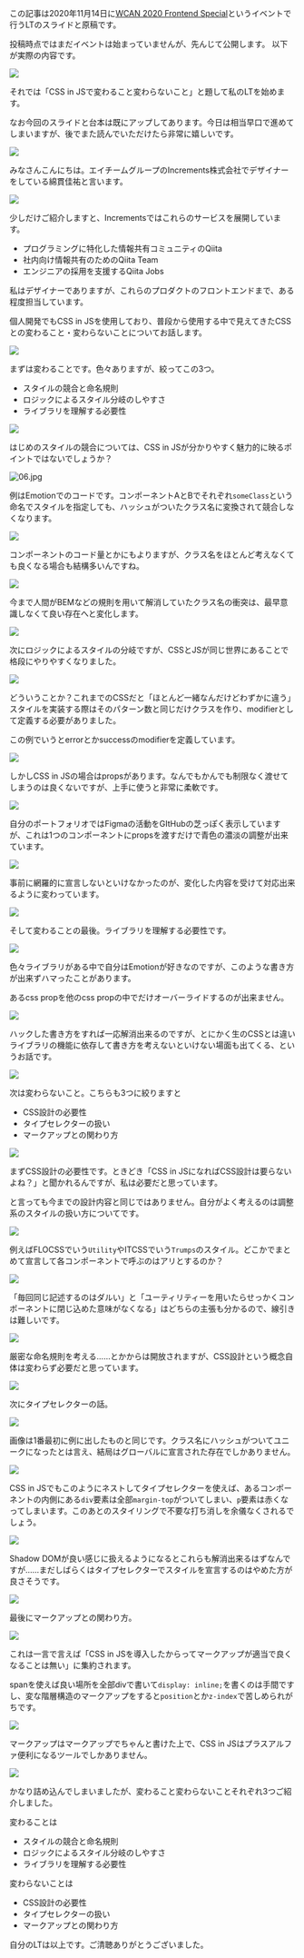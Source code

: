 <!--
title:   [LTスライド&原稿]CSS in JSで変わること変わらないこと
tags:    CSS,Design,css-in-js,emotion,デザイン
id:      9df67f41ac1f27ca5460
private: false
-->
この記事は2020年11月14日に[WCAN 2020 Frontend Special](https://wcan.jp/event/wcan2020-frontend.html)というイベントで行うLTのスライドと原稿です。

投稿時点ではまだイベントは始まっていませんが、先んじて公開します。
以下が実際の内容です。

![](https://qiita-image-store.s3.ap-northeast-1.amazonaws.com/0/214677/11c6146b-1f22-6657-c0da-414c1407b262.jpeg)

それでは「CSS in JSで変わること変わらないこと」と題して私のLTを始めます。

なお今回のスライドと台本は既にアップしてあります。今日は相当早口で進めてしまいますが、後でまた読んでいただけたら非常に嬉しいです。

![](https://qiita-image-store.s3.ap-northeast-1.amazonaws.com/0/214677/f00030c5-1143-3c14-20ce-3dbf4eddb3e4.jpeg)

みなさんこんにちは。エイチームグループのIncrements株式会社でデザイナーをしている綿貫佳祐と言います。

![](https://qiita-image-store.s3.ap-northeast-1.amazonaws.com/0/214677/bdd879ee-38b4-2fb7-826e-1518d43f9e30.jpeg)

少しだけご紹介しますと、Incrementsではこれらのサービスを展開しています。

- プログラミングに特化した情報共有コミュニティのQiita
- 社内向け情報共有のためのQiita Team
- エンジニアの採用を支援するQiita Jobs

私はデザイナーでありますが、これらのプロダクトのフロントエンドまで、ある程度担当しています。

個人開発でもCSS in JSを使用しており、普段から使用する中で見えてきたCSSとの変わること・変わらないことについてお話します。

![](https://qiita-image-store.s3.ap-northeast-1.amazonaws.com/0/214677/f5553663-c426-35d2-83a4-726d0dfb0641.jpeg)

まずは変わることです。色々ありますが、絞ってこの3つ。

- スタイルの競合と命名規則
- ロジックによるスタイル分岐のしやすさ
- ライブラリを理解する必要性

![](https://qiita-image-store.s3.ap-northeast-1.amazonaws.com/0/214677/473030a9-95e4-736b-df31-2aaa2ac3ad09.jpeg)

はじめのスタイルの競合については、CSS in JSが分かりやすく魅力的に映るポイントではないでしょうか？

![06.jpg](https://qiita-image-store.s3.ap-northeast-1.amazonaws.com/0/214677/dc804b43-6c2f-b81b-db10-3b243ca163b7.jpeg)

例はEmotionでのコードです。コンポーネントAとBでそれぞれ`someClass`という命名でスタイルを指定しても、ハッシュがついたクラス名に変換されて競合しなくなります。

![](https://qiita-image-store.s3.ap-northeast-1.amazonaws.com/0/214677/aa24b896-8386-c973-2992-f42aacce73d4.jpeg)

コンポーネントのコード量とかにもよりますが、クラス名をほとんど考えなくても良くなる場合も結構多いんですね。

![](https://qiita-image-store.s3.ap-northeast-1.amazonaws.com/0/214677/ae20577e-70e7-9271-eb03-63f57e885893.jpeg)

今まで人間がBEMなどの規則を用いて解消していたクラス名の衝突は、最早意識しなくて良い存在へと変化します。

![](https://qiita-image-store.s3.ap-northeast-1.amazonaws.com/0/214677/f9e45dd3-9526-294a-2981-833faf46ac30.jpeg)

次にロジックによるスタイルの分岐ですが、CSSとJSが同じ世界にあることで格段にやりやすくなりました。

![](https://qiita-image-store.s3.ap-northeast-1.amazonaws.com/0/214677/98996cc8-b6fc-7eef-d4f0-ba6cdd8e2742.jpeg)

どういうことか？これまでのCSSだと「ほとんど一緒なんだけどわずかに違う」スタイルを実装する際はそのパターン数と同じだけクラスを作り、modifierとして定義する必要がありました。

この例でいうとerrorとかsuccessのmodifierを定義しています。

![](https://qiita-image-store.s3.ap-northeast-1.amazonaws.com/0/214677/436f8340-508c-b5c8-3bb8-ac4072d5ca4b.jpeg)

しかしCSS in JSの場合はpropsがあります。なんでもかんでも制限なく渡せてしまうのは良くないですが、上手に使うと非常に柔軟です。

![](https://qiita-image-store.s3.ap-northeast-1.amazonaws.com/0/214677/8e2fa0a7-e5ce-7264-c764-7780528b4c96.jpeg)

自分のポートフォリオではFigmaの活動をGItHubの芝っぽく表示していますが、これは1つのコンポーネントにpropsを渡すだけで青色の濃淡の調整が出来ています。

![](https://qiita-image-store.s3.ap-northeast-1.amazonaws.com/0/214677/e6ad746b-0a80-493a-711c-39c40bc6c2d9.jpeg)

事前に網羅的に宣言しないといけなかったのが、変化した内容を受けて対応出来るように変わっています。

![](https://qiita-image-store.s3.ap-northeast-1.amazonaws.com/0/214677/739a4866-f7d6-e9d9-fcca-35223811eae1.jpeg)

そして変わることの最後。ライブラリを理解する必要性です。

![](https://qiita-image-store.s3.ap-northeast-1.amazonaws.com/0/214677/d82b2d63-0a7e-8af2-0031-87e7e5fe2e55.jpeg)

色々ライブラリがある中で自分はEmotionが好きなのですが、このような書き方が出来ずハマったことがあります。

あるcss propを他のcss propの中でだけオーバーライドするのが出来ません。

![](https://qiita-image-store.s3.ap-northeast-1.amazonaws.com/0/214677/97030c69-be29-915c-be9d-5cd8a3b23dc3.jpeg)

ハックした書き方をすれば一応解消出来るのですが、とにかく生のCSSとは違いライブラリの機能に依存して書き方を考えないといけない場面も出てくる、というお話です。

![](https://qiita-image-store.s3.ap-northeast-1.amazonaws.com/0/214677/fd03ab63-26a2-1916-303c-affbd345d555.jpeg)

次は変わらないこと。こちらも3つに絞りますと

- CSS設計の必要性
- タイプセレクターの扱い
- マークアップとの関わり方

![](https://qiita-image-store.s3.ap-northeast-1.amazonaws.com/0/214677/48c68bf5-d27d-c0f4-5db3-e520e2329870.jpeg)

まずCSS設計の必要性です。ときどき「CSS in JSになればCSS設計は要らないよね？」と聞かれるんですが、私は必要だと思っています。

と言っても今までの設計内容と同じではありません。自分がよく考えるのは調整系のスタイルの扱い方についてです。

![](https://qiita-image-store.s3.ap-northeast-1.amazonaws.com/0/214677/0b1c1cb5-e488-22ff-b97e-3ed6867913f7.jpeg)

例えばFLOCSSでいう`Utility`やITCSSでいう`Trumps`のスタイル。どこかでまとめて宣言して各コンポーネントで呼ぶのはアリとするのか？

![](https://qiita-image-store.s3.ap-northeast-1.amazonaws.com/0/214677/497d6bf7-7a2a-e35b-afcc-9a33ce1f20ab.jpeg)

「毎回同じ記述するのはダルい」と「ユーティリティーを用いたらせっかくコンポーネントに閉じ込めた意味がなくなる」はどちらの主張も分かるので、線引きは難しいです。

![](https://qiita-image-store.s3.ap-northeast-1.amazonaws.com/0/214677/d41dd569-f25f-1714-655d-2845e64c1e8d.jpeg)

厳密な命名規則を考える……とかからは開放されますが、CSS設計という概念自体は変わらず必要だと思っています。

![](https://qiita-image-store.s3.ap-northeast-1.amazonaws.com/0/214677/2c8cf426-102d-8dbf-a39f-01e785c3a703.jpeg)

次にタイプセレクターの話。

![](https://qiita-image-store.s3.ap-northeast-1.amazonaws.com/0/214677/7dea8d2e-0afb-762d-e9a0-110c5d305fe3.jpeg)

画像は1番最初に例に出したものと同じです。クラス名にハッシュがついてユニークになったとは言え、結局はグローバルに宣言された存在でしかありません。

![](https://qiita-image-store.s3.ap-northeast-1.amazonaws.com/0/214677/e8f0fb14-d6aa-4d75-5ba0-e587b3959524.jpeg)

CSS in JSでもこのようにネストしてタイプセレクターを使えば、あるコンポーネントの内側にある`div`要素は全部`margin-top`がついてしまい、`p`要素は赤くなってしまいます。このあとのスタイリングで不要な打ち消しを余儀なくされるでしょう。

![](https://qiita-image-store.s3.ap-northeast-1.amazonaws.com/0/214677/73a8ef0c-3af3-9aaf-61f2-185e4f92b4f1.jpeg)

Shadow DOMが良い感じに扱えるようになるとこれらも解消出来るはずなんですが……まだしばらくはタイプセレクターでスタイルを宣言するのはやめた方が良さそうです。

![](https://qiita-image-store.s3.ap-northeast-1.amazonaws.com/0/214677/a53631ed-3037-db3d-6bef-2615d6688fc2.jpeg)

最後にマークアップとの関わり方。

![](https://qiita-image-store.s3.ap-northeast-1.amazonaws.com/0/214677/55f13ed0-e693-c674-4e15-c554a36b30ff.jpeg)

これは一言で言えば「CSS in JSを導入したからってマークアップが適当で良くなることは無い」に集約されます。

spanを使えば良い場所を全部divで書いて`display: inline;`を書くのは手間ですし、変な階層構造のマークアップをすると`position`とか`z-index`で苦しめられがちです。

![](https://qiita-image-store.s3.ap-northeast-1.amazonaws.com/0/214677/80a8c9d2-6b72-af36-be76-5abeb530e0d6.jpeg)

マークアップはマークアップでちゃんと書けた上で、CSS in JSはプラスアルファ便利になるツールでしかありません。

![](https://qiita-image-store.s3.ap-northeast-1.amazonaws.com/0/214677/6f76c9a9-3977-12bc-3ac3-9b936f9cce89.jpeg)

かなり詰め込んでしまいましたが、変わること変わらないことそれぞれ3つご紹介しました。

変わることは

- スタイルの競合と命名規則
- ロジックによるスタイル分岐のしやすさ
- ライブラリを理解する必要性

変わらないことは

- CSS設計の必要性
- タイプセレクターの扱い
- マークアップとの関わり方

自分のLTは以上です。ご清聴ありがとうございました。